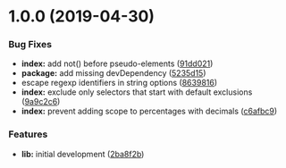# 1.0.0 (2019-04-30)


### Bug Fixes

* **index:** add not() before pseudo-elements ([91dd021](https://github.com/BBVAEngineering/postcss-selector-scope/commit/91dd021))
* **package:** add missing devDependency ([5235d15](https://github.com/BBVAEngineering/postcss-selector-scope/commit/5235d15))
* escape regexp identifiers in string options ([8639816](https://github.com/BBVAEngineering/postcss-selector-scope/commit/8639816))
* **index:** exclude only selectors that start with default exclusions ([9a9c2c6](https://github.com/BBVAEngineering/postcss-selector-scope/commit/9a9c2c6))
* **index:** prevent adding scope to percentages with decimals ([c6afbc9](https://github.com/BBVAEngineering/postcss-selector-scope/commit/c6afbc9))


### Features

* **lib:** initial development ([2ba8f2b](https://github.com/BBVAEngineering/postcss-selector-scope/commit/2ba8f2b))
